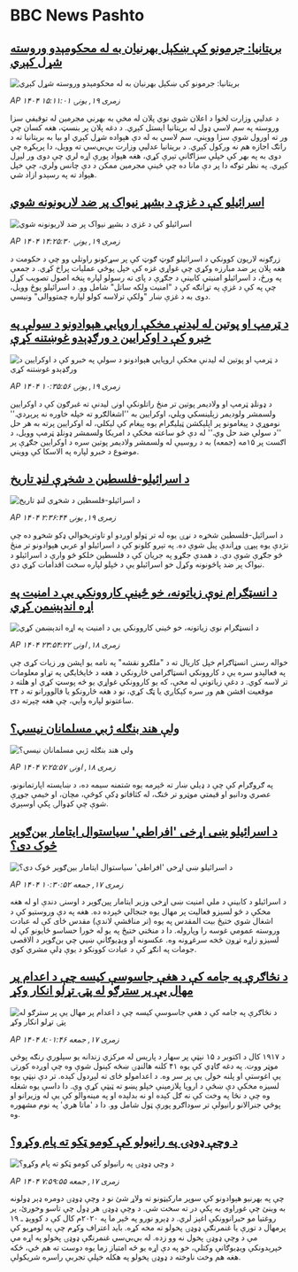 # BBC News Pashto## [بریتانیا: جرمونو کې ښکېل بهرنیان به له محکومېدو وروسته شړل کېږي](https://www.bbc.com/pashto/articles/cn0rrenywxvo?at_medium=RSS&at_campaign=rss?at_campaign=githubrss)![بریتانیا: جرمونو کې ښکېل بهرنیان به له محکومېدو وروسته شړل کېږي](https://ichef.bbci.co.uk/ace/ws/240/cpsprodpb/ec0b/live/d3e2ebb0-75e5-11f0-a20f-3b86f375586a.jpg)_AP ۱۴۰۴ زمری ۱۹, يونۍ ۱۵:۱۱:۰۱_د عدلیې وزارت لخوا د اعلان شوي نوي پلان له مخې به بهرني مجرمین له توقیفي سزا وروسته په سم لاسي ډول له بريتانیا ایستل کېږي.
د دغه پلان پر بنسټ، هغه کسان چې ور ته اورول شوې سزا وویني، سم لاسي به له دې هېواده شړل کېږي او بیا به بریتانیا ته د راتګ اجازه هم نه ورکول کېږي.
د بريتانیا عدلیې وزارت بي‌بي‌سي ته وویل، دا پرېکړه چې دوی به په بهر کې خپلې سزاګانې تېرې کړي، هغه هېواد پورې اړه لري چې دوی ور لېږل کېږي. په نظر توګه دا پر دې مانا ده چې ځینې مجرمین ممکن د دې چانس ولري، چې خپل هېواد ته په رسېدو ازاد شي.## [اسرائیلو کې د غزې د بشپړ نیواک پر ضد لاریونونه شوي](https://www.bbc.com/pashto/articles/c14gglz83jeo?at_medium=RSS&at_campaign=rss?at_campaign=githubrss)![اسرائیلو کې د غزې د بشپړ نیواک پر ضد لاریونونه شوي](https://ichef.bbci.co.uk/ace/ws/240/cpsprodpb/5ecd/live/482c9fd0-75e5-11f0-a975-cb151ca452f4.jpg)_AP ۱۴۰۴ زمری ۱۹, يونۍ ۱۴:۲۵:۳۰_زرګونه لاریون کوونکي د اسرائیلو ګوټ ګوټ کې پر سړکونو راوتلي وو چې د حکومت د هغه پلان پر ضد مبارزه وکړي چې غواړي غزه کې خپل پوځي عملیات پراخ کړي.
د جمعې په ورځ، د اسرائیلو امنیتي کابینې د جګړې د پای ته رسولو لپاره پنځه اصول تصویب کړل چې په کې د غزې په تړانګه کې د "امنیت ولکه ساتل" شامل وو. د اسرائیلو پوځ وویل، دوی به د غزې ښار "ولکې ترلاسه کولو لپاره چمتووالی" ونیسي.## [د ټرمپ او پوتين له ليدنې مخکې اروپايي هېوادونو د سولې په خبرو کې د اوکرايين د ورګډېدو غوښتنه کړې](https://www.bbc.com/pashto/articles/cdj29l8yp8lo?at_medium=RSS&at_campaign=rss?at_campaign=githubrss)![د ټرمپ او پوتين له ليدنې مخکې اروپايي هېوادونو د سولې په خبرو کې د اوکرايين د ورګډېدو غوښتنه کړې](https://ichef.bbci.co.uk/ace/ws/240/cpsprodpb/5760/live/68d7c370-75b0-11f0-a20f-3b86f375586a.jpg)_AP ۱۴۰۴ زمری ۱۹, يونۍ ۱۰:۳۵:۵۶_د ډونلډ ټرمپ او ولادیمر پوتین تر منځ راتلونکې اونۍ لیدنې ته غبرګون کې د اوکرایین ولسمشر ولودیمر زېلینسکي ویلي، اوکرایین به ''اشغالګرو ته خپله خاوره نه پرېږدي.''
نوموړي د پیغامونو پر اپلېکشن ټيلیګرام یوه پیغام کې لیکلي، له اوکرایین پرته به هر حل ''د سولې ضد حل وي.''
له دې څو ساعته مخکې د امریکا ولسمشر ډونلډ ټرمپ وویل، د اګست پر ۱۵مه (جمعه) به د روسیې له ولسمشر ولادیمر پوتین سره د اوکرایین جګړې پر موضوع د خبرو لپاره په الاسکا کې وویني.## [د اسرائیلو-فلسطین د شخړې لنډ تاریخ](https://www.bbc.com/pashto/articles/c9vdrjvpj49o?at_medium=RSS&at_campaign=rss?at_campaign=githubrss)![د اسرائیلو-فلسطین د شخړې لنډ تاریخ](https://ichef.bbci.co.uk/ace/ws/240/cpsprodpb/13b9/live/6b070750-7533-11f0-8071-1788c7e8ae0e.jpg)_AP ۱۴۰۴ زمری ۱۹, يونۍ ۲:۳۶:۴۴_د اسرائیل-فلسطین شخړه د نړۍ یوه له تر ټولو اوږدو او تاوتریخوالي ډکو شخړو ده چې نژدې یوه پېړۍ وړاندې پیل شوې ده. په تېرو کلونو کې د اسرائیلو او عربي هېوادونو تر منځ څو جګړې شوې دي. د همدې جګړو په جریان کې د فلسطین خلکو څو وارې د اسرائیلو د نیواک پر ضد پاڅونونه وکړل خو اسرائیلو یې د ځپلو لپاره سخت اقدامات کړي دي.## [د انسټګرام نوې زیاتونه، خو ځینې کاروونکي یې د امنیت په اړه اندېښمن کړي](https://www.bbc.com/pashto/articles/c3dp1nynxpyo?at_medium=RSS&at_campaign=rss?at_campaign=githubrss)![د انسټګرام نوې زیاتونه، خو ځینې کاروونکي یې د امنیت په اړه اندېښمن کړي](https://ichef.bbci.co.uk/ace/ws/240/cpsprodpb/3129/live/3370dad0-7521-11f0-a975-cb151ca452f4.jpg)_AP ۱۴۰۴ زمری ۱۸, اونۍ ۲۳:۵۴:۲۲_خواله رسنۍ انسټاګرام خپل کاریال ته د "ملګرو نقشه" په نامه یو اپشن ور زیات کړی چې په فعالېدو سره یې د کاروونکي انسټاګرامي څارونکي د هغه د ځایځایګي په تړاو معلومات تر لاسه کوي.
د دغې زیاتونې له مخې، که یو کاروونکي غواړي یو څه پوسټ کړي او هلته د موقعیت افشن هم ور سره کېکاږي یا ټګ کړي، نو د هغه څارونکو یا فالوورانو ته د ۲۴ ساعتونو لپاره وايي، چې هغه چېرته دی.## [ولې هند بنګله ژبي مسلمانان نیسي؟](https://www.bbc.com/pashto/articles/cewydwxqejko?at_medium=RSS&at_campaign=rss?at_campaign=githubrss)![ولې هند بنګله ژبي مسلمانان نیسي؟](https://ichef.bbci.co.uk/ace/ws/240/cpsprodpb/9f09/live/e8111d40-7465-11f0-a20f-3b86f375586a.jpg)_AP ۱۴۰۴ زمری ۱۸, اونۍ ۷:۲۵:۵۷_په ګروګرام کې چې د ډیلي ښار ته څېرمه یوه شتمنه سیمه ده، د ښایسته اپارتمانونو، عصري ودانیو او قیمتي موټرو تر څنګ، له کثافاتو ډکې کوڅې، مچان، او خیمې جوړې شوې چې کډوالۍ پکې اوسېږي.## [د اسرائیلو ښی اړخی 'افراطي' سیاستوال ایتامار بین‌ګوېر څوک دی؟](https://www.bbc.com/pashto/articles/cq58wpxgx41o?at_medium=RSS&at_campaign=rss?at_campaign=githubrss)![د اسرائیلو ښی اړخی 'افراطي' سیاستوال ایتامار بین‌ګوېر څوک دی؟](https://ichef.bbci.co.uk/ace/ws/240/cpsprodpb/fb64/live/af7fb090-7442-11f0-a20f-3b86f375586a.jpg)_AP ۱۴۰۴ زمری ۱۷, جمعه ۱۰:۳۰:۵۲_د اسرائیلو د کابینې د ملي امنیت ښی اړخی وزیر ایتامار پین‌ګوېر د اوسنۍ دندې او له هغه مخکې د څو لسیزو فعالیت پر مهال یوه جنجالي څېرده ده.
هغه په دې وروستیو کې د اشغال شوي ختیځ بیت المقدس په یوه (تر مناقشې لاندې) مقدس ځای کې له عبادت وروسته عمومي غوسه را وپاروله. دا د منځني ختیځ په یو له خورا حساسو ځایونو کې له لسیزو زاړه تړون څخه سرغړونه وه.
عکسونه او ويډيوګانې ښيي چي بن‌ګوېر د الاقصی جومات په انګړ کې د عبادت کوونکو د يوې ډلې مشري کوي.## [د نڅاګرې په جامه کې د هغې جاسوسې کیسه چې د اعدام پر مهال یې پر سترګو له پټۍ تړلو انکار وکړ](https://www.bbc.com/pashto/articles/c0qlg3v010vo?at_medium=RSS&at_campaign=rss?at_campaign=githubrss)![د نڅاګرې په جامه کې د هغې جاسوسې کیسه چې د اعدام پر مهال یې پر سترګو له پټۍ تړلو انکار وکړ](https://ichef.bbci.co.uk/ace/ws/240/cpsprodpb/ba8e/live/5b63c9e0-7336-11f0-9a64-8d112dda5bd1.png)_AP ۱۴۰۴ زمری ۱۷, جمعه ۸:۰۱:۴۶_د ۱۹۱۷ کال د اکتوبر د ۱۵ نېټې پر سهار د پاریس له مرکزي زندانه یو سېلوري رنګه پوځي موټر ووت. په دغه ګاډي کې یوه ۴۱ کلنه هالنډۍ ښځه کېنول شوې وه چې اوږده کورتۍ یې اغوستې او پلنه خولۍ یې پر سر وه. د اعدامولو ځای ته لېږدول کېده.‌
تر دې نېټې یوه لسیزه مخکې دې ښځې د اروپا پلازمېنې خپلو پښو ته ټيټې کړې وې. دا داسې یوه شغله وه چې د نڅا په وخت کې نه ګل کېده او نه بدلېده او په مینه‌والو کې یې له وزیرانو او پوځي جنرالانو رانیولې تر سوداګرو پورې ټول شامل وو.‌ دا د 'ماتا هري' په نوم مشهوره وه.## [د وچې ډوډۍ په رانیولو کې کومو ټکو ته پام وکړو؟](https://www.bbc.com/pashto/articles/c5yp2k5w57yo?at_medium=RSS&at_campaign=rss?at_campaign=githubrss)![د وچې ډوډۍ په رانیولو کې کومو ټکو ته پام وکړو؟](https://ichef.bbci.co.uk/ace/ws/240/cpsprodpb/5a42/live/bb3ada00-73b0-11f0-a975-cb151ca452f4.jpg)_AP ۱۴۰۴ زمری ۱۷, جمعه ۷:۵۹:۵۵_چې په بهرنیو هېوادونو کې سوپر مارکیټونو ته ولاړ شئ نو د وچې ډوډۍ دومره ډېر ډولونه به وینئ چې غوراوی به پکې در ته سخت شي. د وچې ډوډۍ هر ډول چې تاسو وخورئ، پر روغتیا مو حیرانوونکې اغېز لري.
د ډېرو نورو په څېر ما په ۲۰۲۰م کال کې د کووېډ ـ ۱۹  پرمهال د تورې یا غنمرنګې ډوډۍ پخولو ته مخه کړه.
باید اعتراف وکړم چې په لومړیو کې مې د وچې ډوډۍ پخول نه وو زده. له بي‌‌بي‌سي غنمرنګې ډوډۍ پخولو په اړه مې خپرېدونکې ويډیوګانې وکتلې، خو په دې اړه یو څه امتیاز زما یوه دوست ته هم ځي، ځکه هغه هم وخت ناوخته د ډوډۍ پخولو په هکله خپلې تجربې راسره شریکولې.
